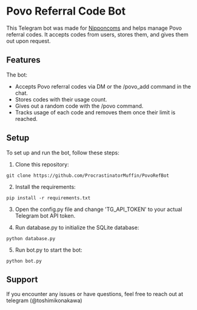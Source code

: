 # Povo Referral Code Bot

This Telegram bot was made for [Nipponcoms](https://t.me/nipponcoms) and helps manage Povo referral codes. It accepts codes from users, stores them, and gives them out upon request.

## Features

The bot:

- Accepts Povo referral codes via DM or the /povo_add command in the chat.
- Stores codes with their usage count.
- Gives out a random code with the /povo command.
- Tracks usage of each code and removes them once their limit is reached.

## Setup

To set up and run the bot, follow these steps:

1. Clone this repository:

```
git clone https://github.com/ProcrastinatorMuffin/PovoRefBot
```

2. Install the requirements:

```
pip install -r requirements.txt
```

3. Open the config.py file and change 'TG_API_TOKEN' to your actual Telegram bot API token.

4. Run database.py to initialize the SQLite database:

```
python database.py
```

5. Run bot.py to start the bot:

```
python bot.py
```

## Support

If you encounter any issues or have questions, feel free to reach out at telegram (@toshimikonakawa)
